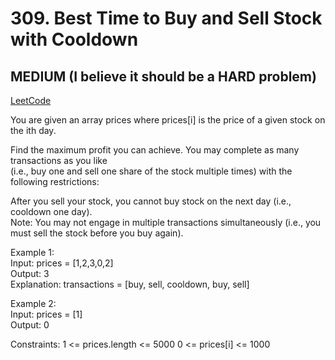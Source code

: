 # 309. Best Time to Buy and Sell Stock with Cooldown

## MEDIUM (I believe it should be a HARD problem)

[LeetCode](https://leetcode.cn/problems/best-time-to-buy-and-sell-stock-with-cooldown/)

You are given an array prices where prices[i] is the price of a given stock on the ith day.

Find the maximum profit you can achieve. You may complete as many transactions as you like \
(i.e., buy one and sell one share of the stock multiple times) with the following restrictions:

After you sell your stock, you cannot buy stock on the next day (i.e., cooldown one day).\
Note: You may not engage in multiple transactions simultaneously (i.e., you must sell the stock before you buy again).

 
Example 1:\
Input: prices = [1,2,3,0,2]\
Output: 3\
Explanation: transactions = [buy, sell, cooldown, buy, sell]

Example 2:\
Input: prices = [1]\
Output: 0
 

Constraints:
1 <= prices.length <= 5000
0 <= prices[i] <= 1000
